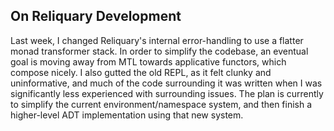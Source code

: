 On Reliquary Development
------------------------
Last week, I changed Reliquary's internal error-handling to use a flatter monad transformer stack.
In order to simplify the codebase, an eventual goal is moving away from MTL towards applicative functors, which compose nicely.
I also gutted the old REPL, as it felt clunky and uninformative, and much of the code surrounding it was written when I was significantly less experienced with surrounding issues.
The plan is currently to simplify the current environment/namespace system, and then finish a higher-level ADT implementation using that new system.
